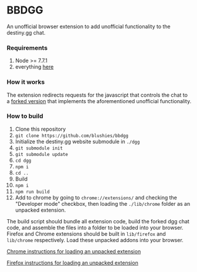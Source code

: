# BBDGG

An unofficial browser extension to add unofficial functionality to the destiny.gg chat.

### Requirements

1. Node >= 7.7.1
1. everything [here](https://github.com/blushies/chat-gui#requirements)

### How it works

The extension redirects requests for the javascript that controls the chat to a [forked version](https://github.com/blushies/chat-gui) that implements the aforementioned unofficial functionality.

### How to build

1. Clone this repository
  1. `git clone https://github.com/blushies/bbdgg`
1. Initialize the destiny.gg website submodule in `./dgg`
  1. `git submodule init`
  1. `git submodule update`
  1. `cd dgg`
  1. `npm i`
  1. `cd ..`
1. Build
  1. `npm i`
  1. `npm run build`
1. Add to chrome by going to `chrome://extensions/` and checking the "Developer mode" checkbox, then loading the `./lib/chrome` folder as an unpacked extension.

The build script should bundle all extension code, build the forked dgg chat code, and assemble the files into a folder to be loaded into your browser. Firefox and Chrome extensions should be built in `lib/firefox` and `lib/chrome` respectively. Load these unpacked addons into your browser.

[Chrome instructions for loading an unpacked extension](https://developer.chrome.com/extensions/getstarted#unpacked)

[Firefox instructions for loading an unpacked extension](https://developer.mozilla.org/en-US/Add-ons/WebExtensions/Temporary_Installation_in_Firefox)
